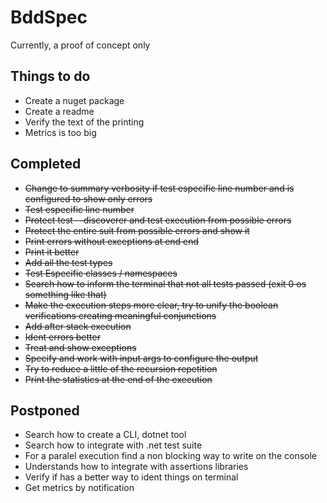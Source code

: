 # BddSpec

Currently, a proof of concept only

## Things to do

* Create a nuget package
* Create a readme
* Verify the text of the printing
* Metrics is too big

## Completed

* ~~Change to summary verbosity if test especific line number and is configured to show only errors~~
* ~~Test especific line number~~
* ~~Protect test --discoverer and test execution from possible errors~~
* ~~Protect the entire suit from possible errors and show it~~
* ~~Print errors without exceptions at end end~~
* ~~Print it better~~
* ~~Add all the test types~~
* ~~Test Especific classes / namespaces~~
* ~~Search how to inform the terminal that not all tests passed (exit 0 os something like that)~~
* ~~Make the execution steps more clear, try to unify the boolean verifications creating meaningful conjunctions~~
* ~~Add after stack execution~~
* ~~Ident errors better~~
* ~~Treat and show exceptions~~
* ~~Specify and work with input args to configure the output~~
* ~~Try to reduce a little of the recursion repetition~~
* ~~Print the statistics at the end of the execution~~

## Postponed

* Search how to create a CLI, dotnet tool
* Search how to integrate with .net test suite
* For a paralel execution find a non blocking way to write on the console
* Understands how to integrate with assertions libraries
* Verify if has a better way to ident things on terminal
* Get metrics by notification
